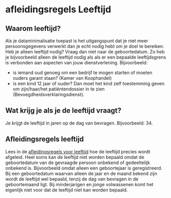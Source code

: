 # afleidingsregels Leeftijd  


## Waarom leeftijd?  
Als je dataminimalisatie toepast is het uitgangspunt dat je niet meer persoonsgegevens verwerkt dan je echt nodig hebt om je doel te bereiken. Heb je alleen leeftijd nodig? Vraag dan niet naar de geboortedatum. 
Zo heb je bijvoorbeeld alleen de leeftijd nodig als als er een bepaalde leeftijdsgrens is verbonden aan aspecten van jouw dienstverlening. Bijvoorbeeld:  
- is iemand oud genoeg om een bedrijf te mogen starten of moeten ouders garant staan? (Kamer van Koophandel)
- is een kind 12 jaar of ouder? Dan moet het kind zelf toestemming geven om zijn/haar/het patiëntendossier in te zien (Bevoegdheidsverklaringsdienst).

## Wat krijg je als je de leeftijd vraagt?
Je krijgt de leeftijd in jaren op de dag van bevragen. Bijvoorbeeld: 34.

## Afleidingsregels leeftijd  
Lees in de [afleidingsregels voor leeftijd](/personen/features/leeftijd) hoe de leeftijd precies wordt afgeleid. Heel soms kan de leeftijd niet worden bepaald omdat de geboortedatum van de gevraagde persoon onbekend of gedeeltelijk onbekend is. Bijvoorbeeld omdat alleen een geboortejaar is geregistreerd. Bij een geboortedatum waarvan alleen de jaar en de maand bekend zijn wordt de leeftijd wel bepaald, tenzij de dag van bevragen in de geboortemaand ligt. 
Bij minderjarigen en jonge volwassenen komt het eigenlijk niet voor dat de leeftijd niet kan worden bepaald. 
